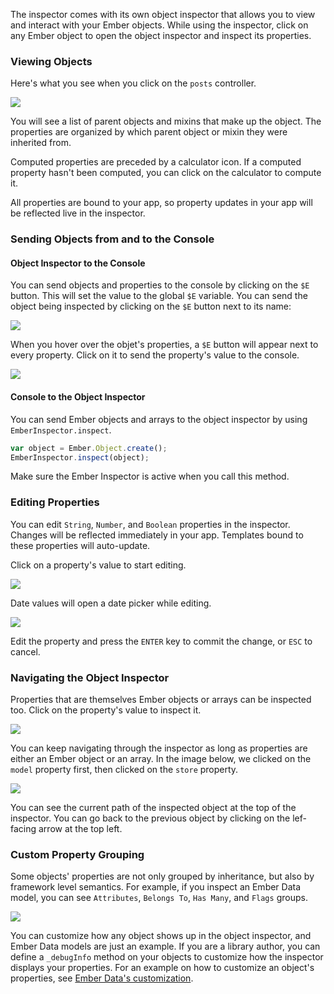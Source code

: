 The inspector comes with its own object inspector that allows you to view and interact with your Ember objects.
While using the inspector, click on any Ember object to open the object inspector and inspect its
properties.


### Viewing Objects

Here's what you see when you click on the `posts` controller.


<img src="/guides/ember-inspector/images/object-inspector-controller.png">


You will see a list of parent objects and mixins that make up the object. The properties are organized by which parent object or
mixin they were inherited from.

Computed properties are preceded by a calculator icon. If a computed
property hasn't been computed, you can click on the calculator to
compute it.

All properties are bound to your app, so property updates in your app will be reflected live in the inspector.


### Sending Objects from and to the Console

#### Object Inspector to the Console

You can send objects and properties to the console by clicking on the `$E` button.
This will set the value to the global `$E` variable. You can send the
object being inspected by clicking on the `$E` button next to its name:

<img src="/guides/ember-inspector/images/object-inspector-$E.png">

When you hover over the objet's properties, a `$E` button will appear
next to every property. Click on it to send the property's value to the
console.

<img src="/guides/ember-inspector/images/object-inspector-property-$E.png">


#### Console to the Object Inspector

You can send Ember objects and arrays to the object inspector by using
`EmberInspector.inspect`.

```javascript
var object = Ember.Object.create();
EmberInspector.inspect(object);
```

Make sure the Ember Inspector is active when you call this method.



### Editing Properties

You can edit `String`, `Number`, and `Boolean` properties in the inspector.
Changes will be reflected immediately in your app. Templates bound to
these properties will auto-update.

Click on a property's value to start editing.

<img src="/guides/ember-inspector/images/object-inspector-edit.png">

Date values will open a date picker while editing.

<img src="/guides/ember-inspector/images/object-inspector-edit-date.png">

Edit the property and press the `ENTER` key to commit the change, or `ESC` to cancel.


### Navigating the Object Inspector

Properties that are themselves Ember objects or arrays can be inspected
too. Click on the property's value to inspect it.

<img src="/guides/ember-inspector/images/object-inspector-object-property.png">

 You can keep
navigating through the inspector as long as properties are either an
Ember object or an array.
In the image below, we clicked on the `model` property first, then clicked
on the `store` property.

<img src="/guides/ember-inspector/images/object-inspector-nested-objects.png">

You can see the current path of the inspected object at the top of the
inspector. You can go back to the previous object by clicking on the
lef-facing arrow at the top left.

### Custom Property Grouping

Some objects' properties are not only grouped by inheritance, but also
by framework level semantics. For example, if you inspect an Ember Data
model, you can see `Attributes`, `Belongs To`, `Has Many`, and `Flags`
groups.

<img src="/guides/ember-inspector/images/object-inspector-model.png">

You can customize how any object shows up in the object inspector, and
Ember Data models are just an example. If you are a library author, you
can define a `_debugInfo` method on your objects to customize how the inspector
displays your properties. For an example on how to customize an
object's properties, see [Ember Data's
customization][ember-data-debug-info].


[ember-data-debug-info]: https://github.com/emberjs/data/blob/f1be2af71d7402d034bc034d9502733647cad295/packages/ember-data/lib/system/debug/debug_info.js

